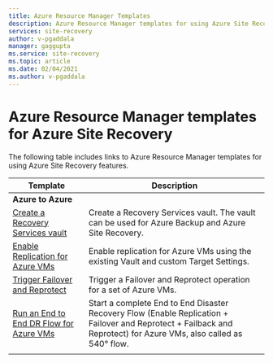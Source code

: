 ```yaml
---
title: Azure Resource Manager Templates
description: Azure Resource Manager templates for using Azure Site Recovery features.
services: site-recovery
author: v-pgaddala
manager: gaggupta
ms.service: site-recovery
ms.topic: article
ms.date: 02/04/2021
ms.author: v-pgaddala
---
```


# Azure Resource Manager templates for Azure Site Recovery

The following table includes links to Azure Resource Manager templates for using Azure Site Recovery features.

| Template | Description |
|---|---|
|**Azure to Azure** | |
| [Create a Recovery Services vault](./quickstart-create-vault-template.md)| Create a Recovery Services vault. The vault can be used for Azure Backup and Azure Site Recovery. |
| [Enable Replication for Azure VMs](https://aka.ms/asr-arm-enable-replication) | Enable replication for Azure VMs using the existing Vault and custom Target Settings.|
| [Trigger Failover and Reprotect](https://aka.ms/asr-arm-failover-reprotect) | Trigger a Failover and Reprotect operation for a set of Azure VMs. |
| [Run an End to End DR Flow for Azure VMs](https://aka.ms/asr-arm-e2e-flow) | Start a complete End to End Disaster Recovery Flow (Enable Replication + Failover and Reprotect + Failback and Reprotect) for Azure VMs, also called as 540° flow.|
|   |   |